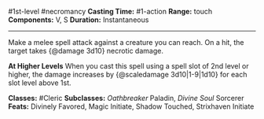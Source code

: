 #1st-level #necromancy
**Casting Time:** #1-action
**Range:** touch
**Components:** V, S
**Duration:** Instantaneous

---

Make a melee spell attack against a creature you can reach. On a hit, the target takes {@damage 3d10} necrotic damage.

**At Higher Levels**
When you cast this spell using a spell slot of 2nd level or higher, the damage increases by {@scaledamage 3d10|1-9|1d10} for each slot level above 1st.

**Classes:** #Cleric
**Subclasses:** *Oathbreaker* Paladin, *Divine Soul* Sorcerer
**Feats:** Divinely Favored, Magic Initiate, Shadow Touched, Strixhaven Initiate
